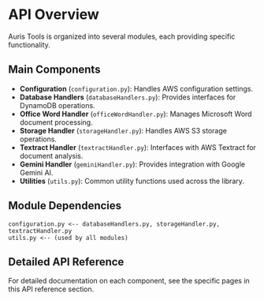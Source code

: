 # API Overview

Auris Tools is organized into several modules, each providing specific functionality.

## Main Components

- **Configuration** (`configuration.py`): Handles AWS configuration settings.
- **Database Handlers** (`databaseHandlers.py`): Provides interfaces for DynamoDB operations.
- **Office Word Handler** (`officeWordHandler.py`): Manages Microsoft Word document processing.
- **Storage Handler** (`storageHandler.py`): Handles AWS S3 storage operations.
- **Textract Handler** (`textractHandler.py`): Interfaces with AWS Textract for document analysis.
- **Gemini Handler** (`geminiHandler.py`): Provides integration with Google Gemini AI.
- **Utilities** (`utils.py`): Common utility functions used across the library.

## Module Dependencies

```
configuration.py <-- databaseHandlers.py, storageHandler.py, textractHandler.py
utils.py <-- (used by all modules)
```

## Detailed API Reference

For detailed documentation on each component, see the specific pages in this API reference section.